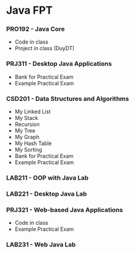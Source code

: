 # Java FPT



### PRO192 - Java Core

- Code in class
- Project in class (DuyDT)

### PRJ311 - Desktop Java Applications

- Bank for Practical Exam
- Example Practical Exam

### CSD201 - Data Structures and Algorithms

- My Linked List
- My Stack
- Recursion
- My Tree
- My Graph
- My Hash Table
- My Sorting
- Bank for Practical Exam
- Example Practical Exam

### LAB211 - OOP with Java Lab



### LAB221 - Desktop Java Lab



### PRJ321 - Web-based Java Applications

- Code in class
- Example Practical Exam

### LAB231 - Web Java Lab


